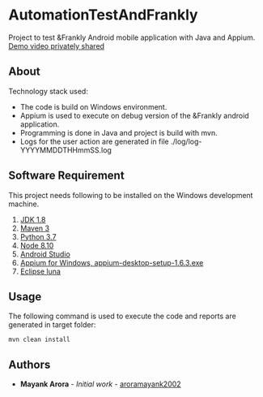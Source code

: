 # AutomationTestAndFrankly

Project to test &Frankly Android mobile application with Java and Appium.
[Demo video privately shared](https://youtu.be/9y4dPIGJ52I) 

## About

Technology stack used:
* The code is build on Windows environment.
* Appium is used to execute on debug version of the &Frankly android application.
* Programming is done in Java and project is build with mvn.
* Logs for the user action are generated in file ./log/log-YYYYMMDDTHHmmSS.log

## Software Requirement

This project needs following to be installed on the Windows development machine.
1. [JDK 1.8](http://www.oracle.com/technetwork/java/javase/downloads/jdk8-downloads-2133151.html)
2. [Maven 3](https://maven.apache.org/download.cgi)
3. [Python 3.7](https://www.python.org/downloads/)
4. [Node 8.10](https://nodejs.org/en/download/)
5. [Android Studio](https://developer.android.com/studio/)
6. [Appium for Windows, appium-desktop-setup-1.6.3.exe](https://github.com/appium/appium-desktop/releases/tag/v1.6.3)
7. [Eclipse luna](https://www.eclipse.org/luna/)


## Usage

The following command is used to execute the code and reports are generated in target folder:
```
mvn clean install
```


## Authors

* **Mayank Arora** - *Initial work* - [aroramayank2002](https://github.com/aroramayank2002)
